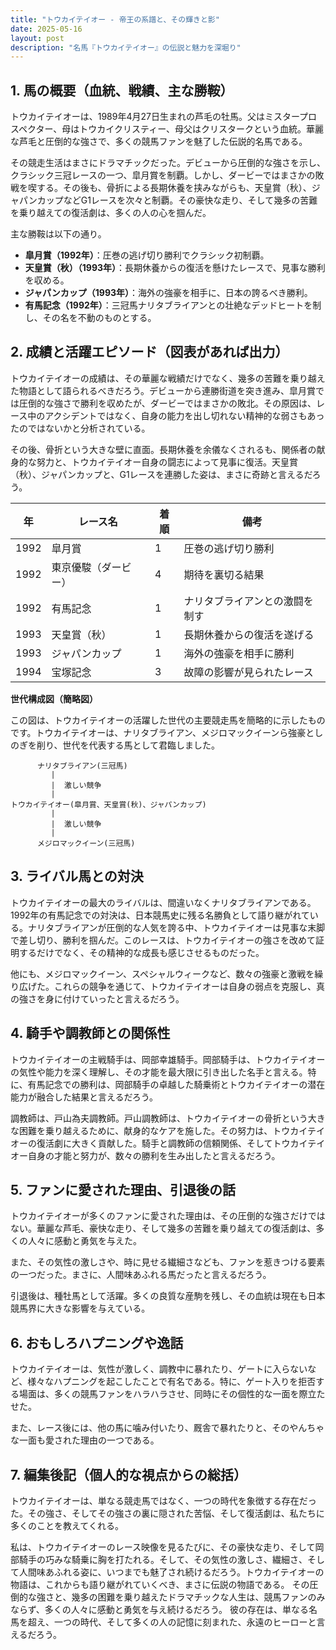 ```yaml
---
title: "トウカイテイオー - 帝王の系譜と、その輝きと影"
date: 2025-05-16
layout: post
description: "名馬『トウカイテイオー』の伝説と魅力を深堀り"
---
```


## 1. 馬の概要（血統、戦績、主な勝鞍）

トウカイテイオーは、1989年4月27日生まれの芦毛の牡馬。父はミスタープロスペクター、母はトウカイクリスティー、母父はクリスタークという血統。華麗な芦毛と圧倒的な強さで、多くの競馬ファンを魅了した伝説的名馬である。

その競走生活はまさにドラマチックだった。デビューから圧倒的な強さを示し、クラシック三冠レースの一つ、皐月賞を制覇。しかし、ダービーではまさかの敗戦を喫する。その後も、骨折による長期休養を挟みながらも、天皇賞（秋）、ジャパンカップなどG1レースを次々と制覇。その豪快な走り、そして幾多の苦難を乗り越えての復活劇は、多くの人の心を掴んだ。

主な勝鞍は以下の通り。

* **皐月賞（1992年）**：圧巻の逃げ切り勝利でクラシック初制覇。
* **天皇賞（秋）（1993年）**：長期休養からの復活を懸けたレースで、見事な勝利を収める。
* **ジャパンカップ（1993年）**：海外の強豪を相手に、日本の誇るべき勝利。
* **有馬記念（1992年）**：三冠馬ナリタブライアンとの壮絶なデッドヒートを制し、その名を不動のものとする。


## 2. 成績と活躍エピソード（図表があれば出力）

トウカイテイオーの成績は、その華麗な戦績だけでなく、幾多の苦難を乗り越えた物語として語られるべきだろう。デビューから連勝街道を突き進み、皐月賞では圧倒的な強さで勝利を収めたが、ダービーではまさかの敗北。その原因は、レース中のアクシデントではなく、自身の能力を出し切れない精神的な弱さもあったのではないかと分析されている。

その後、骨折という大きな壁に直面。長期休養を余儀なくされるも、関係者の献身的な努力と、トウカイテイオー自身の闘志によって見事に復活。天皇賞（秋）、ジャパンカップと、G1レースを連勝した姿は、まさに奇跡と言えるだろう。

| 年 | レース名          | 着順 | 備考                                       |
|---|-----------------|-----|--------------------------------------------|
| 1992 | 皐月賞            | 1   | 圧巻の逃げ切り勝利                         |
| 1992 | 東京優駿（ダービー）| 4   | 期待を裏切る結果                           |
| 1992 | 有馬記念          | 1   | ナリタブライアンとの激闘を制す             |
| 1993 | 天皇賞（秋）      | 1   | 長期休養からの復活を遂げる                 |
| 1993 | ジャパンカップ    | 1   | 海外の強豪を相手に勝利                     |
| 1994 | 宝塚記念          | 3   | 故障の影響が見られたレース                   |


**世代構成図（簡略図）**

この図は、トウカイテイオーの活躍した世代の主要競走馬を簡略的に示したものです。トウカイテイオーは、ナリタブライアン、メジロマックイーンら強豪としのぎを削り、世代を代表する馬として君臨しました。


```
      ナリタブライアン(三冠馬)
         |
         |  激しい競争
         |
トウカイテイオー(皐月賞、天皇賞(秋)、ジャパンカップ)
         |
         |  激しい競争
         |
      メジロマックイーン(三冠馬)
```


## 3. ライバル馬との対決

トウカイテイオーの最大のライバルは、間違いなくナリタブライアンである。1992年の有馬記念での対決は、日本競馬史に残る名勝負として語り継がれている。ナリタブライアンが圧倒的な人気を誇る中、トウカイテイオーは見事な末脚で差し切り、勝利を掴んだ。このレースは、トウカイテイオーの強さを改めて証明するだけでなく、その精神的な成長も感じさせるものだった。

他にも、メジロマックイーン、スペシャルウィークなど、数々の強豪と激戦を繰り広げた。これらの競争を通じて、トウカイテイオーは自身の弱点を克服し、真の強さを身に付けていったと言えるだろう。


## 4. 騎手や調教師との関係性

トウカイテイオーの主戦騎手は、岡部幸雄騎手。岡部騎手は、トウカイテイオーの気性や能力を深く理解し、その才能を最大限に引き出した名手と言える。特に、有馬記念での勝利は、岡部騎手の卓越した騎乗術とトウカイテイオーの潜在能力が融合した結果と言えるだろう。

調教師は、戸山為夫調教師。戸山調教師は、トウカイテイオーの骨折という大きな困難を乗り越えるために、献身的なケアを施した。その努力は、トウカイテイオーの復活劇に大きく貢献した。騎手と調教師の信頼関係、そしてトウカイテイオー自身の才能と努力が、数々の勝利を生み出したと言えるだろう。


## 5. ファンに愛された理由、引退後の話

トウカイテイオーが多くのファンに愛された理由は、その圧倒的な強さだけではない。華麗な芦毛、豪快な走り、そして幾多の苦難を乗り越えての復活劇は、多くの人々に感動と勇気を与えた。

また、その気性の激しさや、時に見せる繊細さなども、ファンを惹きつける要素の一つだった。まさに、人間味あふれる馬だったと言えるだろう。

引退後は、種牡馬として活躍。多くの良質な産駒を残し、その血統は現在も日本競馬界に大きな影響を与えている。


## 6. おもしろハプニングや逸話

トウカイテイオーは、気性が激しく、調教中に暴れたり、ゲートに入らないなど、様々なハプニングを起こしたことで有名である。特に、ゲート入りを拒否する場面は、多くの競馬ファンをハラハラさせ、同時にその個性的な一面を際立たせた。

また、レース後には、他の馬に噛み付いたり、厩舎で暴れたりと、そのやんちゃな一面も愛された理由の一つである。


## 7. 編集後記（個人的な視点からの総括）

トウカイテイオーは、単なる競走馬ではなく、一つの時代を象徴する存在だった。その強さ、そしてその強さの裏に隠された苦悩、そして復活劇は、私たちに多くのことを教えてくれる。

私は、トウカイテイオーのレース映像を見るたびに、その豪快な走り、そして岡部騎手の巧みな騎乗に胸を打たれる。そして、その気性の激しさ、繊細さ、そして人間味あふれる姿に、いつまでも魅了され続けるだろう。トウカイテイオーの物語は、これからも語り継がれていくべき、まさに伝説の物語である。  その圧倒的な強さと、幾多の困難を乗り越えたドラマチックな人生は、競馬ファンのみならず、多くの人々に感動と勇気を与え続けるだろう。  彼の存在は、単なる名馬を超え、一つの時代、そして多くの人の記憶に刻まれた、永遠のヒーローと言えるだろう。
